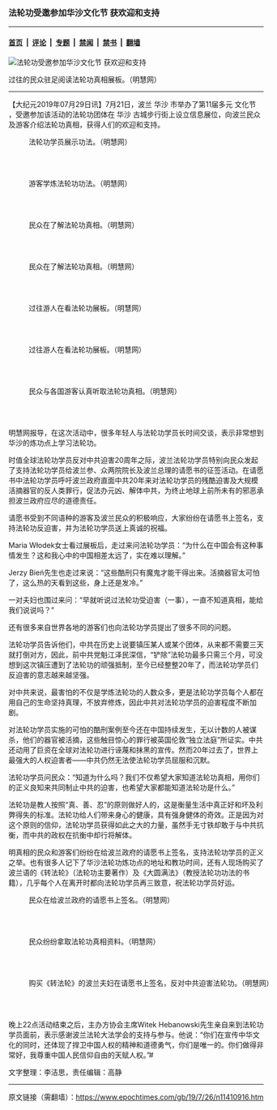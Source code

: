 ### 法轮功受邀参加华沙文化节 获欢迎和支持

---

#### [首页](../../../..?n11410916) &nbsp;|&nbsp; [评论](../../../../../epoch-comment?n11410916) &nbsp;|&nbsp; [专题](../../../../../epoch-special?n11410916) &nbsp;|&nbsp; [禁闻](../../../../../epoch-news?n11410916) &nbsp;|&nbsp; [禁书](../../../../../books?n11410916) &nbsp;|&nbsp; [翻墙](https://github.com/gfw-breaker/nogfw/blob/master/README.md?n11410916)


<div><img alt="法轮功受邀参加华沙文化节 获欢迎和支持" class="attachment-djy_600_400 size-djy_600_400 wp-post-image" src="https://i.epochtimes.com/assets/uploads/2019/07/2019-7-25-poland-culture-festival_14-600x400.jpg"/>
<div class="caption">
 <p>
  过往的民众驻足阅读法轮功真相展板。（明慧网）
 </p>
</div></div><hr/><div class="post_content" id="artbody" itemprop="articleBody">
 <!-- article content begin -->
 <p>
  【大纪元2019年07月29日讯】7月21日，波兰
  <ok href="https://www.epochtimes.com/gb/tag/%E5%8D%8E%E6%B2%99.html">
   华沙
  </ok>
  市举办了第11届多元
  <ok href="https://www.epochtimes.com/gb/tag/%E6%96%87%E5%8C%96%E8%8A%82.html">
   文化节
  </ok>
  ，受邀参加该活动的法轮功团体在
  <ok href="https://www.epochtimes.com/gb/tag/%E5%8D%8E%E6%B2%99.html">
   华沙
  </ok>
  古城步行街上设立信息展位，向波兰民众及游客介绍法轮功真相，获得人们的欢迎和支持。
 </p>
 <figure aria-describedby="caption-attachment-11411026" class="wp-caption aligncenter" id="attachment_11411026" style="width: 600px">
  <ok href="https://i.epochtimes.com/assets/uploads/2019/07/2019-7-25-poland-culture-festival_01.jpg" target="_blank">
   <img alt="" class="wp-image-11411026 size-large" src="https://i.epochtimes.com/assets/uploads/2019/07/2019-7-25-poland-culture-festival_01-600x507.jpg"/>
  </ok>
  <br/><figcaption class="wp-caption-text" id="caption-attachment-11411026">
   法轮功学员展示功法。（明慧网）
  </figcaption><br/>
 </figure><br/>
 <figure aria-describedby="caption-attachment-11411145" class="wp-caption aligncenter" id="attachment_11411145" style="width: 600px">
  <ok href="https://i.epochtimes.com/assets/uploads/2019/07/2019-7-25-poland-culture-festival_02.jpg" target="_blank">
   <img alt="" class="size-large wp-image-11411145" src="https://i.epochtimes.com/assets/uploads/2019/07/2019-7-25-poland-culture-festival_02-600x670.jpg"/>
  </ok>
  <br/><figcaption class="wp-caption-text" id="caption-attachment-11411145">
   游客学炼法轮功功法。（明慧网）
  </figcaption><br/>
 </figure><br/>
 <figure aria-describedby="caption-attachment-11411027" class="wp-caption aligncenter" id="attachment_11411027" style="width: 600px">
  <ok href="https://i.epochtimes.com/assets/uploads/2019/07/2019-7-25-poland-culture-festival_07.jpg" target="_blank">
   <img alt="" class="wp-image-11411027 size-large" src="https://i.epochtimes.com/assets/uploads/2019/07/2019-7-25-poland-culture-festival_07-600x473.jpg"/>
  </ok>
  <br/><figcaption class="wp-caption-text" id="caption-attachment-11411027">
   民众在了解法轮功真相。（明慧网）
  </figcaption><br/>
 </figure><br/>
 <figure aria-describedby="caption-attachment-11411028" class="wp-caption aligncenter" id="attachment_11411028" style="width: 600px">
  <ok href="https://i.epochtimes.com/assets/uploads/2019/07/2019-7-25-poland-culture-festival_04.jpg" target="_blank">
   <img alt="" class="wp-image-11411028 size-large" src="https://i.epochtimes.com/assets/uploads/2019/07/2019-7-25-poland-culture-festival_04-600x518.jpg"/>
  </ok>
  <br/><figcaption class="wp-caption-text" id="caption-attachment-11411028">
   民众在了解法轮功真相。（明慧网）
  </figcaption><br/>
 </figure><br/>
 <figure aria-describedby="caption-attachment-11411029" class="wp-caption aligncenter" id="attachment_11411029" style="width: 600px">
  <ok href="https://i.epochtimes.com/assets/uploads/2019/07/2019-7-25-poland-culture-festival_13.jpg" target="_blank">
   <img alt="" class="wp-image-11411029 size-large" src="https://i.epochtimes.com/assets/uploads/2019/07/2019-7-25-poland-culture-festival_13-600x483.jpg"/>
  </ok>
  <br/><figcaption class="wp-caption-text" id="caption-attachment-11411029">
   过往游人在看法轮功展板。（明慧网）
  </figcaption><br/>
 </figure><br/>
 <figure aria-describedby="caption-attachment-11411030" class="wp-caption aligncenter" id="attachment_11411030" style="width: 600px">
  <ok href="https://i.epochtimes.com/assets/uploads/2019/07/2019-7-25-poland-culture-festival_15.jpg" target="_blank">
   <img alt="" class="wp-image-11411030 size-large" src="https://i.epochtimes.com/assets/uploads/2019/07/2019-7-25-poland-culture-festival_15-600x523.jpg"/>
  </ok>
  <br/><figcaption class="wp-caption-text" id="caption-attachment-11411030">
   过往游人在看法轮功展板。（明慧网）
  </figcaption><br/>
 </figure><br/>
 <figure aria-describedby="caption-attachment-11411033" class="wp-caption aligncenter" id="attachment_11411033" style="width: 600px">
  <ok href="https://i.epochtimes.com/assets/uploads/2019/07/2019-7-25-poland-culture-festival_08.jpg" target="_blank">
   <img alt="" class="size-large wp-image-11411033" src="https://i.epochtimes.com/assets/uploads/2019/07/2019-7-25-poland-culture-festival_08-600x388.jpg"/>
  </ok>
  <br/><figcaption class="wp-caption-text" id="caption-attachment-11411033">
   民众与各国游客认真听取法轮功真相。（明慧网）
  </figcaption><br/>
 </figure><br/>
 <p>
  明慧网报导，在这次活动中，很多年轻人与法轮功学员长时间交谈，表示非常想到华沙的炼功点上学习法轮功。
 </p>
 <p>
  时值全球法轮功学员反对中共迫害20周年之际，波兰法轮功学员特别向民众发起了支持法轮功学员给波兰参、众两院院长及波兰总理的请愿书的征签活动。在请愿书中法轮功学员呼吁波兰政府直面中共20年来对法轮功学员的残酷迫害及大规模活摘器官的反人类罪行，促法办元凶、解体中共，为终止地球上前所未有的邪恶承担波兰政府应尽的道德责任。
 </p>
 <p>
  请愿书受到不同语种的游客及波兰民众的积极响应，大家纷纷在请愿书上签名，支持法轮功反迫害，并为法轮功学员送上真诚的祝福。
 </p>
 <p>
  Maria Włodek女士看过展板后，走过来问法轮功学员：“为什么在中国会有这种事情发生？这和我心中的中国相差太远了，实在难以理解。”
 </p>
 <p>
  Jerzy Bień先生也走过来说：“这些酷刑只有魔鬼才能干得出来。活摘器官太可怕了，这么热的天看到这些，身上还是发冷。”
 </p>
 <p>
  一对夫妇也围过来问：“早就听说过法轮功受迫害（一事），一直不知道真相，能给我们说说吗？”
 </p>
 <p>
  还有很多来自世界各地的游客们也向法轮功学员提出了很多不同的问题。
 </p>
 <p>
  法轮功学员告诉他们，中共在历史上说要镇压某人或某个团体，从来都不需要三天就打倒对方，因此，前中共党魁江泽民深信，“铲除”法轮功最多只需三个月，可没想到这次镇压遭到了法轮功的顽强抵制，至今已经整整20年了，而法轮功学员们反迫害的意志越来越坚强。
 </p>
 <p>
  对中共来说，最害怕的不仅是学炼法轮功的人数众多，更是法轮功学员每个人都在用自己的生命坚持真理，不放弃修炼，因此中共对法轮功学员的迫害程度不断加剧。
 </p>
 <p>
  对法轮功学员实施的可怕的酷刑案例至今还在中国持续发生，无以计数的人被谋杀，他们的器官被活摘，这些触目惊心的罪行被英国伦敦“独立法庭”所证实。中共还动用了巨资在全球对法轮功进行诬蔑和抹黑的宣传。然而20年过去了，世界上最强大的人权迫害者——中共仍然无法使法轮功学员屈服和沉默。
 </p>
 <p>
  法轮功学员问民众：“知道为什么吗？我们不仅希望大家知道法轮功真相，用你们的正义良知来共同制止中共的迫害，也希望大家都能知道法轮功是什么。”
 </p>
 <p>
  法轮功是教人按照“真、善、忍”的原则做好人的，这是衡量生活中真正好和坏及利弊得失的标准。法轮功给人们带来身心的健康，具有强身健体的奇效。正是因为对这个原则的信仰，法轮功学员获得如此之大的力量，虽然手无寸铁却敢于与中共抗衡，而中共的政权在抗衡中却行将解体。
 </p>
 <p>
  明真相的民众和游客们纷纷在给波兰政府的请愿书上签名，支持法轮功学员的正义之举。也有很多人记下了华沙法轮功炼功点的地址和教功时间，还有人现场购买了波兰语的《转法轮》（法轮功主要著作）及《大圆满法》（教授法轮功功法的书籍），几乎每个人在离开时都向法轮功学员再三致意，祝法轮功学员好运。
 </p>
 <figure aria-describedby="caption-attachment-11411089" class="wp-caption aligncenter" id="attachment_11411089" style="width: 600px">
  <ok href="https://i.epochtimes.com/assets/uploads/2019/07/2019-7-25-poland-culture-festival_12.jpg" target="_blank">
   <img alt="" class="wp-image-11411089 size-large" src="https://i.epochtimes.com/assets/uploads/2019/07/2019-7-25-poland-culture-festival_12-600x450.jpg"/>
  </ok>
  <br/><figcaption class="wp-caption-text" id="caption-attachment-11411089">
   民众在给波兰政府的请愿书上签名。（明慧网）
  </figcaption><br/>
 </figure><br/>
 <figure aria-describedby="caption-attachment-11411090" class="wp-caption aligncenter" id="attachment_11411090" style="width: 600px">
  <ok href="https://i.epochtimes.com/assets/uploads/2019/07/2019-7-25-poland-culture-festival_09.jpg" target="_blank">
   <img alt="" class="wp-image-11411090 size-large" src="https://i.epochtimes.com/assets/uploads/2019/07/2019-7-25-poland-culture-festival_09-600x403.jpg"/>
  </ok>
  <br/><figcaption class="wp-caption-text" id="caption-attachment-11411090">
   民众纷纷拿取法轮功真相资料。（明慧网）
  </figcaption><br/>
 </figure><br/>
 <figure aria-describedby="caption-attachment-11411095" class="wp-caption aligncenter" id="attachment_11411095" style="width: 600px">
  <ok href="https://i.epochtimes.com/assets/uploads/2019/07/2019-7-25-poland-culture-festival_16.jpg" target="_blank">
   <img alt="" class="size-large wp-image-11411095" src="https://i.epochtimes.com/assets/uploads/2019/07/2019-7-25-poland-culture-festival_16-600x635.jpg"/>
  </ok>
  <br/><figcaption class="wp-caption-text" id="caption-attachment-11411095">
   购买《转法轮》的波兰夫妇在请愿书上签名，反对中共迫害法轮功。（明慧网）
  </figcaption><br/>
 </figure><br/>
 <p>
  晚上22点活动结束之后，主办方协会主席Witek Hebanowski先生亲自来到法轮功学员面前，表示感谢波兰法轮大法学会的支持与参与。他说：“你们在宣传中华文化的同时，还体现了捍卫中国人权的精神和道德勇气，你们是唯一的。你们做得非常好，我尊重中国人民信仰自由的天赋人权。”#
 </p>
 <p>
  文字整理：李洁思，责任编辑：高静
 </p>
 <!-- article content end -->
 <div id="below_article_ad">
 </div>
</div>


---

原文链接（需翻墙）：https://www.epochtimes.com/gb/19/7/26/n11410916.htm